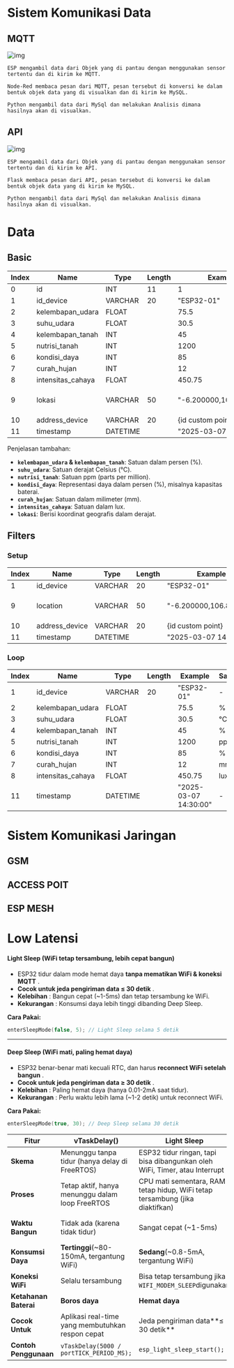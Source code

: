 # Sistem Komunikasi Data

## MQTT

![img](img/mqtt_concept.png)

    ESP mengambil data dari Objek yang di pantau dengan menggunakan sensor tertentu dan di kirim ke MQTT.

    Node-Red membaca pesan dari MQTT, pesan tersebut di konversi ke dalam bentuk objek data yang di visualkan dan di kirim ke MySQL.

    Python mengambil data dari MySql dan melakukan Analisis dimana hasilnya akan di visualkan.

## API

![img](img/api_concept.png)

    ESP mengambil data dari Objek yang di pantau dengan menggunakan sensor tertentu dan di kirim ke API.

    Flask membaca pesan dari API, pesan tersebut di konversi ke dalam bentuk objek data yang di kirim ke MySQL.

    Python mengambil data dari MySql dan melakukan Analisis dimana hasilnya akan di visualkan.

# Data

## Basic

| Index | Name              | Type     | Length | Example                | Satuan                   |
| ----- | ----------------- | -------- | ------ | ---------------------- | ------------------------ |
| 0     | id                | INT      | 11     | 1                      | -                        |
| 1     | id_device         | VARCHAR  | 20     | "ESP32-01"             | -                        |
| 2     | kelembapan_udara  | FLOAT    |        | 75.5                   | %                        |
| 3     | suhu_udara        | FLOAT    |        | 30.5                   | °C                      |
| 4     | kelembapan_tanah  | INT      |        | 45                     | %                        |
| 5     | nutrisi_tanah     | INT      |        | 1200                   | ppm                      |
| 6     | kondisi_daya      | INT      |        | 85                     | %                        |
| 7     | curah_hujan       | INT      |        | 12                     | mm                       |
| 8     | intensitas_cahaya | FLOAT    |        | 450.75                 | lux                      |
| 9     | lokasi            | VARCHAR  | 50     | "-6.200000,106.816666" | ° (latitude, longitude) |
| 10    | address_device    | VARCHAR  | 20     | {id custom point}      | -                        |
| 11    | timestamp         | DATETIME |        | "2025-03-07 14:30:00"  | -                        |

Penjelasan tambahan:

- **`kelembapan_udara` & `kelembapan_tanah`**: Satuan dalam persen (%).
- **`suhu_udara`**: Satuan derajat Celsius (°C).
- **`nutrisi_tanah`**: Satuan ppm (parts per million).
- **`kondisi_daya`**: Representasi daya dalam persen (%), misalnya kapasitas baterai.
- **`curah_hujan`**: Satuan dalam milimeter (mm).
- **`intensitas_cahaya`**: Satuan dalam lux.
- **`lokasi`**: Berisi koordinat geografis dalam derajat.

## Filters

### Setup

| Index | Name           | Type     | Length | Example                | Satuan                   |
| ----- | -------------- | -------- | ------ | ---------------------- | ------------------------ |
| 1     | id_device      | VARCHAR  | 20     | "ESP32-01"             | -                        |
| 9     | location       | VARCHAR  | 50     | "-6.200000,106.816666" | ° (latitude, longitude) |
| 10    | address_device | VARCHAR  | 20     | {id custom point}      | -                        |
| 11    | timestamp      | DATETIME |        | "2025-03-07 14:30:00"  | -                        |

### Loop

| Index | Name              | Type     | Length | Example               | Satuan |
| ----- | ----------------- | -------- | ------ | --------------------- | ------ |
| 1     | id_device         | VARCHAR  | 20     | "ESP32-01"            | -      |
| 2     | kelembapan_udara  | FLOAT    |        | 75.5                  | %      |
| 3     | suhu_udara        | FLOAT    |        | 30.5                  | °C    |
| 4     | kelembapan_tanah  | INT      |        | 45                    | %      |
| 5     | nutrisi_tanah     | INT      |        | 1200                  | ppm    |
| 6     | kondisi_daya      | INT      |        | 85                    | %      |
| 7     | curah_hujan       | INT      |        | 12                    | mm     |
| 8     | intensitas_cahaya | FLOAT    |        | 450.75                | lux    |
| 11    | timestamp         | DATETIME |        | "2025-03-07 14:30:00" | -      |

# Sistem Komunikasi Jaringan

## GSM

## ACCESS POIT

## ESP MESH

# Low Latensi

#### **Light Sleep** (WiFi tetap tersambung, lebih cepat bangun)

* ESP32 tidur dalam mode hemat daya  **tanpa mematikan WiFi & koneksi MQTT** .
* **Cocok untuk jeda pengiriman data ≤ 30 detik** .
* **Kelebihan** : Bangun cepat (~1-5ms) dan tetap tersambung ke WiFi.
* **Kekurangan** : Konsumsi daya lebih tinggi dibanding Deep Sleep.

**Cara Pakai:**

```cpp
enterSleepMode(false, 5); // Light Sleep selama 5 detik
```

---

#### **Deep Sleep** (WiFi mati, paling hemat daya)

* ESP32 benar-benar mati kecuali RTC, dan harus  **reconnect WiFi setelah bangun** .
* **Cocok untuk jeda pengiriman data ≥ 30 detik** .
* **Kelebihan** : Paling hemat daya (hanya 0.01-2mA saat tidur).
* **Kekurangan** : Perlu waktu lebih lama (~1-2 detik) untuk reconnect WiFi.

**Cara Pakai:**

```cpp
enterSleepMode(true, 30); // Deep Sleep selama 30 detik
```

| **Fitur**             | **vTaskDelay()**                           | **Light Sleep**                                                        | **Deep Sleep**                                      |
| --------------------------- | ------------------------------------------------ | ---------------------------------------------------------------------------- | --------------------------------------------------------- |
| **Skema**             | Menunggu tanpa tidur (hanya delay di FreeRTOS)   | ESP32 tidur ringan, tapi bisa dibangunkan oleh WiFi, Timer, atau Interrupt   | ESP32 mati total kecuali RTC, bangun ulang seperti reboot |
| **Proses**            | Tetap aktif, hanya menunggu dalam loop FreeRTOS  | CPU mati sementara, RAM tetap hidup, WiFi tetap tersambung (jika diaktifkan) | CPU dan RAM mati, hanya RTC hidup untuk bangun            |
| **Waktu Bangun**      | Tidak ada (karena tidak tidur)                   | Sangat cepat (~1-5ms)                                                        | Lambat (~100-2000ms karena harus reconnect WiFi & MQTT)   |
| **Konsumsi Daya**     | **Tertinggi**(~80-150mA, tergantung WiFi)  | **Sedang**(~0.8-5mA, tergantung WiFi)                                  | **Terendah**(~0.01-2mA saat tidur)                  |
| **Koneksi WiFi**      | Selalu tersambung                                | Bisa tetap tersambung jika `WIFI_MODEM_SLEEP`digunakan                     | Harus reconnect setiap bangun                             |
| **Ketahanan Baterai** | **Boros daya**                             | **Hemat daya**                                                         | **Sangat hemat daya**                               |
| **Cocok Untuk**       | Aplikasi real-time yang membutuhkan respon cepat | Jeda pengiriman data**≤ 30 detik**                                          | Jeda pengiriman data**≥ 30 detik**                       |
| **Contoh Penggunaan** | `vTaskDelay(5000 / portTICK_PERIOD_MS);`       | `esp_light_sleep_start();`                                                 | `esp_deep_sleep_start();`                               |
